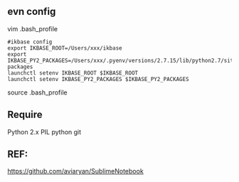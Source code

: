 

## evn config

vim .bash_profile

```shell
#ikbase config
export IKBASE_ROOT=/Users/xxx/ikbase
export IKBASE_PY2_PACKAGES=/Users/xxx/.pyenv/versions/2.7.15/lib/python2.7/site-packages
launchctl setenv IKBASE_ROOT $IKBASE_ROOT
launchctl setenv IKBASE_PY2_PACKAGES $IKBASE_PY2_PACKAGES
```
source .bash_profile


## Require

Python 2.x
PIL
python git


## REF:
https://github.com/aviaryan/SublimeNotebook

